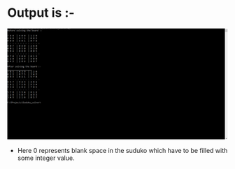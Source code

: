 # Output is :-
![](img/Screenshot.png)

* Here 0 represents blank space in the suduko which have to be filled with some integer value.
